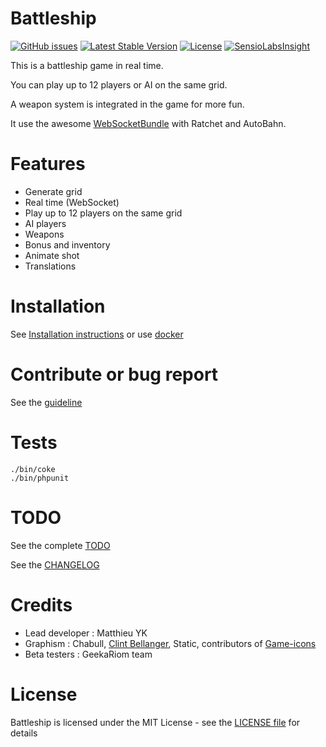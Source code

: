 Battleship
==========

[![GitHub issues](https://img.shields.io/github/issues/matthieuy/battleship.svg)](https://github.com/matthieuy/battleship/issues)
[![Latest Stable Version](https://poser.pugx.org/matthieuy/battleship/v/stable)](https://packagist.org/packages/matthieuy/battleship)
[![License](https://poser.pugx.org/matthieuy/battleship/license)](https://packagist.org/packages/matthieuy/battleship)
[![SensioLabsInsight](https://insight.sensiolabs.com/projects/5a177132-6c18-4b78-a45e-5e9de1f7d2f3/mini.png)](https://insight.sensiolabs.com/projects/5a177132-6c18-4b78-a45e-5e9de1f7d2f3)

This is a battleship game in real time.

You can play up to 12 players or AI on the same grid.

A weapon system is integrated in the game for more fun.

It use the awesome [WebSocketBundle](https://github.com/GeniusesOfSymfony/WebSocketBundle) with Ratchet and AutoBahn.


Features
========

- Generate grid
- Real time (WebSocket)
- Play up to 12 players on the same grid
- AI players
- Weapons
- Bonus and inventory
- Animate shot
- Translations


Installation
============

See [Installation instructions](app/Resources/docs/install.md) or use [docker](app/Resources/docs/docker.md)


Contribute or bug report
========================

See the [guideline](CONTRIBUTING.md)


Tests
=====

```shell
./bin/coke
./bin/phpunit
```


TODO
====

See the complete [TODO](TODO.md)

See the [CHANGELOG](CHANGELOG.md)

Credits
=======

- Lead developer : Matthieu YK
- Graphism : Chabull, [Clint Bellanger](http://clintbellanger.net/), Static, contributors of [Game-icons](http://game-icons.net/)
- Beta testers : GeekaRiom team


License
=======

Battleship is licensed under the MIT License - see the [LICENSE file](LICENSE) for details
